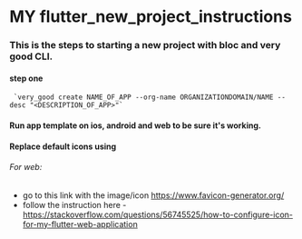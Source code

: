 # MY flutter_new_project_instructions

### This is the steps to starting a new project with bloc and very good CLI.

#### step one
     `very_good create NAME_OF_APP --org-name ORGANIZATIONDOMAIN/NAME --desc "<DESCRIPTION_OF_APP>"`
     
     
#### Run app template on ios, android and web to be sure it's working.

#### Replace default icons using 
###### For web:
- go to this link with the image/icon https://www.favicon-generator.org/
- follow the instruction here - https://stackoverflow.com/questions/56745525/how-to-configure-icon-for-my-flutter-web-application
